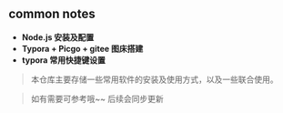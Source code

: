 ## common notes

- **Node.js 安装及配置**
- **Typora + Picgo + gitee 图床搭建**
- **typora 常用快捷键设置**

> 本仓库主要存储一些常用软件的安装及使用方式，以及一些联合使用。

> 如有需要可参考哦~~
> 后续会同步更新
